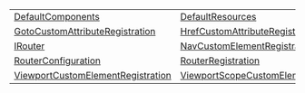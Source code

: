 |                                                                                                                                        |                                                                                                                                                  |
| -------------------------------------------------------------------------------------------------------------------------------------- | ------------------------------------------------------------------------------------------------------------------------------------------------ |
| [DefaultComponents](https://hamedfathi.gitbook.io/aurelia-2-doc-api/router/variable/defaultcomponents)                                 | [DefaultResources](https://hamedfathi.gitbook.io/aurelia-2-doc-api/router/variable/defaultresources)                                             |
| [GotoCustomAttributeRegistration](https://hamedfathi.gitbook.io/aurelia-2-doc-api/router/variable/gotocustomattributeregistration)     | [HrefCustomAttributeRegistration](https://hamedfathi.gitbook.io/aurelia-2-doc-api/router/variable/hrefcustomattributeregistration)               |
| [IRouter](https://hamedfathi.gitbook.io/aurelia-2-doc-api/router/variable/irouter)                                                     | [NavCustomElementRegistration](https://hamedfathi.gitbook.io/aurelia-2-doc-api/router/variable/navcustomelementregistration)                     |
| [RouterConfiguration](https://hamedfathi.gitbook.io/aurelia-2-doc-api/router/variable/routerconfiguration)                             | [RouterRegistration](https://hamedfathi.gitbook.io/aurelia-2-doc-api/router/variable/routerregistration)                                         |
| [ViewportCustomElementRegistration](https://hamedfathi.gitbook.io/aurelia-2-doc-api/router/variable/viewportcustomelementregistration) | [ViewportScopeCustomElementRegistration](https://hamedfathi.gitbook.io/aurelia-2-doc-api/router/variable/viewportscopecustomelementregistration) |